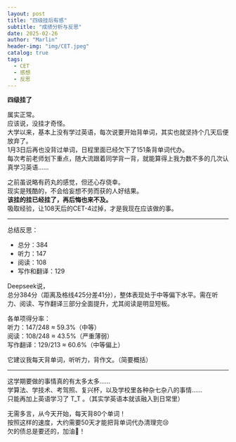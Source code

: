 ```yaml
---
layout: post
title: "四级挂后有感"
subtitle: "成绩分析与反思"
date: 2025-02-26
author: "Marlin"
header-img: "img/CET.jpeg"
catalog: true
tags:
  - CET
  - 感想
  - 反思
---
```


**四级挂了**

属实正常。  
应该说，没挂才奇怪。  
大学以来，基本上没有学过英语，每次说要开始背单词，其实也就坚持个几天后便放弃了。  
1月3日后再也没背过单词，日程里面已经欠下了151条背单词代办。  
每次考前老师划下重点，随大流跟着同学背一背，就能算得上我为数不多的几次认真学习英语……  

之前虽说略有药丸的感觉，但还心存侥幸。  
现实是残酷的，不会给妄想不劳而获的人好结果。  
**该挂的挂已经挂了，再后悔也来不及。**  
吸取经验，让108天后的CET-4过掉，才是我现在应该做的事。  

---

总结反思：

- 总分：384  
- 听力：147  
- 阅读：108  
- 写作和翻译：129  

Deepseek说，  
总分384分（距离及格线425分差41分），整体表现处于中等偏下水平。需在听力、阅读、写作翻译三部分全面提升，尤其阅读是明显短板。  

各单项得分率：  
听力：147/248 ≈ 59.3%（中等）  
阅读：108/248 ≈ 43.5%（严重薄弱）  
写作翻译：129/213 ≈ 60.6%（中等偏上）

它建议我每天背单词，听听力，背作文。（简要概括）  

---
这学期要做的事情真的有太多太多……  
学算法、学技术、考驾照、复兴杯，以及学校里各种杂七杂八的事情……  
只能再加上英语学习了 T_T 。（其实学英语本就该融入到日常里）  

无需多言，从今天开始，每天背80个单词！  
按照这样的速度，大约需要50天才能把背单词代办清理完😢  
欠的债总是要还的，加油🥹！